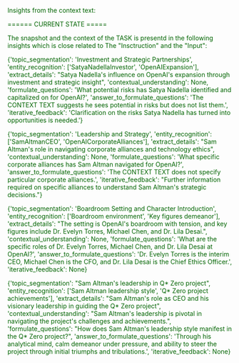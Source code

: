 
<span style='color: darkgreen;'>Insights from the context text:</span>


<span style='color: darkgreen;'>====== CURRENT STATE =====</span>

<span style='color: darkgreen;'>The snapshot and the context of the TASK is presentd in the following insights which is close related to The &quot;Insctruction&quot; and the &quot;Input&quot;:</span>

<span style='color: darkgreen;'>{&#x27;topic_segmentation&#x27;: &#x27;Investment and Strategic Partnerships&#x27;, &#x27;entity_recognition&#x27;: [&#x27;SatyaNadellaInvestor&#x27;, &#x27;OpenAIExpansion&#x27;], &#x27;extract_details&#x27;: &quot;Satya Nadella&#x27;s influence on OpenAI&#x27;s expansion through investment and strategic insight&quot;, &#x27;contextual_understanding&#x27;: None, &#x27;formulate_questions&#x27;: &#x27;What potential risks has Satya Nadella identified and capitalized on for OpenAI?&#x27;, &#x27;answer_to_formulate_questions&#x27;: &#x27;The CONTEXT TEXT suggests he sees potential in risks but does not list them.&#x27;, &#x27;iterative_feedback&#x27;: &#x27;Clarification on the risks Satya Nadella has turned into opportunities is needed.&#x27;}</span>

<span style='color: darkgreen;'>{&#x27;topic_segmentation&#x27;: &#x27;Leadership and Strategy&#x27;, &#x27;entity_recognition&#x27;: [&#x27;SamAltmanCEO&#x27;, &#x27;OpenAICorporateAlliances&#x27;], &#x27;extract_details&#x27;: &quot;Sam Altman&#x27;s role in navigating corporate alliances and technology ethics&quot;, &#x27;contextual_understanding&#x27;: None, &#x27;formulate_questions&#x27;: &#x27;What specific corporate alliances has Sam Altman navigated for OpenAI?&#x27;, &#x27;answer_to_formulate_questions&#x27;: &#x27;The CONTEXT TEXT does not specify particular corporate alliances.&#x27;, &#x27;iterative_feedback&#x27;: &quot;Further information required on specific alliances to understand Sam Altman&#x27;s strategic decisions.&quot;}</span>

<span style='color: darkgreen;'>{&#x27;topic_segmentation&#x27;: &#x27;Boardroom Setting and Character Introduction&#x27;, &#x27;entity_recognition&#x27;: [&#x27;Boardroom environment&#x27;, &#x27;Key figures demeanor&#x27;], &#x27;extract_details&#x27;: &quot;The setting is OpenAI&#x27;s boardroom with tension, and key figures include Dr. Evelyn Torres, Michael Chen, and Dr. Lila Desai.&quot;, &#x27;contextual_understanding&#x27;: None, &#x27;formulate_questions&#x27;: &#x27;What are the specific roles of Dr. Evelyn Torres, Michael Chen, and Dr. Lila Desai at OpenAI?&#x27;, &#x27;answer_to_formulate_questions&#x27;: &#x27;Dr. Evelyn Torres is the interim CEO, Michael Chen is the CFO, and Dr. Lila Desai is the Chief Ethics Officer.&#x27;, &#x27;iterative_feedback&#x27;: None}</span>

<span style='color: darkgreen;'>{&#x27;topic_segmentation&#x27;: &quot;Sam Altman&#x27;s leadership in Q* Zero project&quot;, &#x27;entity_recognition&#x27;: [&#x27;Sam Altman leadership style&#x27;, &#x27;Q* Zero project achievements&#x27;], &#x27;extract_details&#x27;: &quot;Sam Altman&#x27;s role as CEO and his visionary leadership in guiding the Q* Zero project&quot;, &#x27;contextual_understanding&#x27;: &quot;Sam Altman&#x27;s leadership is pivotal in navigating the project&#x27;s challenges and achievements.&quot;, &#x27;formulate_questions&#x27;: &quot;How does Sam Altman&#x27;s leadership style manifest in the Q* Zero project?&quot;, &#x27;answer_to_formulate_questions&#x27;: &#x27;Through his analytical mind, calm demeanor under pressure, and ability to steer the project through initial triumphs and tribulations.&#x27;, &#x27;iterative_feedback&#x27;: None}</span>
